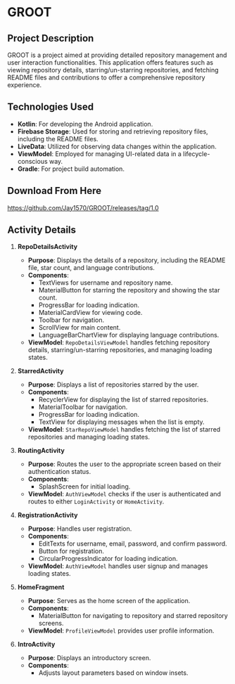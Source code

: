 # GROOT

## Project Description
GROOT is a project aimed at providing detailed repository management and user interaction functionalities. This application offers features such as viewing repository details, starring/un-starring repositories, and fetching README files and contributions to offer a comprehensive repository experience.

## Technologies Used
- **Kotlin**: For developing the Android application.
- **Firebase Storage**: Used for storing and retrieving repository files, including the README files.
- **LiveData**: Utilized for observing data changes within the application.
- **ViewModel**: Employed for managing UI-related data in a lifecycle-conscious way.
- **Gradle**: For project build automation.

## Download From Here
https://github.com/Jay1570/GROOT/releases/tag/1.0

## Activity Details

1. **RepoDetailsActivity**
   - **Purpose**: Displays the details of a repository, including the README file, star count, and language contributions.
   - **Components**: 
     - TextViews for username and repository name.
     - MaterialButton for starring the repository and showing the star count.
     - ProgressBar for loading indication.
     - MaterialCardView for viewing code.
     - Toolbar for navigation.
     - ScrollView for main content.
     - LanguageBarChartView for displaying language contributions.
   - **ViewModel**: `RepoDetailsViewModel` handles fetching repository details, starring/un-starring repositories, and managing loading states.

2. **StarredActivity**
   - **Purpose**: Displays a list of repositories starred by the user.
   - **Components**:
     - RecyclerView for displaying the list of starred repositories.
     - MaterialToolbar for navigation.
     - ProgressBar for loading indication.
     - TextView for displaying messages when the list is empty.
   - **ViewModel**: `StarRepoViewModel` handles fetching the list of starred repositories and managing loading states.

3. **RoutingActivity**
   - **Purpose**: Routes the user to the appropriate screen based on their authentication status.
   - **Components**:
     - SplashScreen for initial loading.
   - **ViewModel**: `AuthViewModel` checks if the user is authenticated and routes to either `LoginActivity` or `HomeActivity`.

4. **RegistrationActivity**
   - **Purpose**: Handles user registration.
   - **Components**:
     - EditTexts for username, email, password, and confirm password.
     - Button for registration.
     - CircularProgressIndicator for loading indication.
   - **ViewModel**: `AuthViewModel` handles user signup and manages loading states.

5. **HomeFragment**
   - **Purpose**: Serves as the home screen of the application.
   - **Components**:
     - MaterialButton for navigating to repository and starred repository screens.
   - **ViewModel**: `ProfileViewModel` provides user profile information.

6. **IntroActivity**
   - **Purpose**: Displays an introductory screen.
   - **Components**:
     - Adjusts layout parameters based on window insets.
